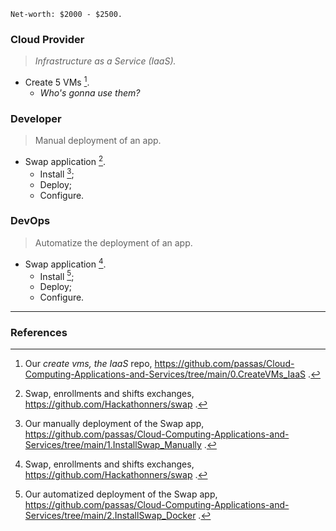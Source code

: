 ```
Net-worth: $2000 - $2500.
```

### Cloud Provider
> *Infrastructure as a Service (IaaS).*
  - Create 5 VMs [^1].
    - *Who's gonna use them?*

### Developer
> Manual deployment of an app.
  - Swap application [^2].
    - Install [^3]; 
    - Deploy;
    - Configure.
   
### DevOps
> Automatize the deployment of an app.
  - Swap application [^2].
    - Install [^4]; 
    - Deploy;
    - Configure.

<hr>


### References

[^1]: Our *create vms, the IaaS* repo, https://github.com/passas/Cloud-Computing-Applications-and-Services/tree/main/0.CreateVMs_IaaS .

[^2]: Swap, enrollments and shifts exchanges, https://github.com/Hackathonners/swap .

[^3]: Our manually deployment of the Swap app, https://github.com/passas/Cloud-Computing-Applications-and-Services/tree/main/1.InstallSwap_Manually .

[^4]: Our automatized deployment of the Swap app, https://github.com/passas/Cloud-Computing-Applications-and-Services/tree/main/2.InstallSwap_Docker .
